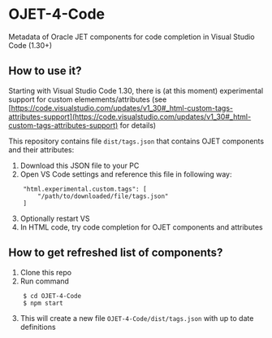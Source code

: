 # OJET-4-Code
Metadata of Oracle JET components for code completion in Visual Studio Code (1.30+)

## How to use it?
Starting with Visual Studio Code 1.30, there is (at this moment) experimental support for custom elemements/attributes (see [https://code.visualstudio.com/updates/v1_30#_html-custom-tags-attributes-support](https://code.visualstudio.com/updates/v1_30#_html-custom-tags-attributes-support) for details)

This repository contains file `dist/tags.json` that contains OJET components and their attributes:
1. Download this JSON file to your PC
2. Open VS Code settings and reference this file in following way:
```
    "html.experimental.custom.tags": [
        "/path/to/downloaded/file/tags.json"
    ]
```
3. Optionally restart VS 
4. In HTML code, try code completion for OJET components and attributes

## How to get refreshed list of components?
1. Clone this repo
2. Run command
```
    $ cd OJET-4-Code
    $ npm start
```
3. This will create a new file `OJET-4-Code/dist/tags.json` with up to date definitions